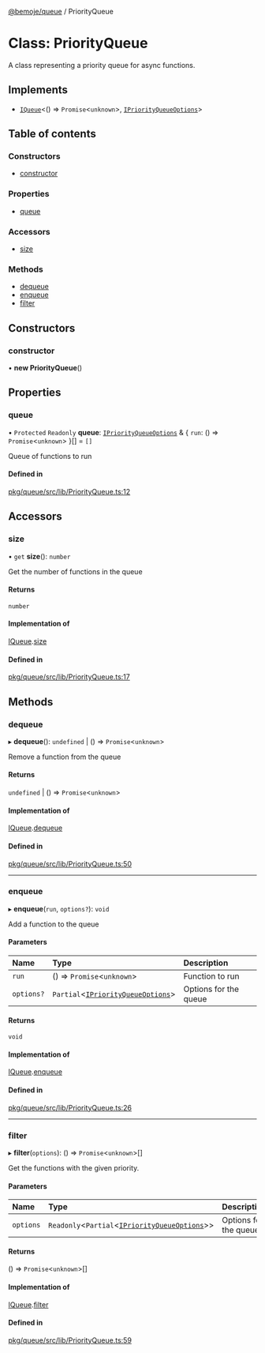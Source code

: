 [@bemoje/queue](https://github.com/bemoje/tsmono/blob/main/pkg/queue/docs/md/index.md) / PriorityQueue

# Class: PriorityQueue

A class representing a priority queue for async functions.

## Implements

- [`IQueue`](https://github.com/bemoje/tsmono/blob/main/pkg/queue/docs/md/interfaces/IQueue.md)<() => `Promise`<`unknown`\>, [`IPriorityQueueOptions`](https://github.com/bemoje/tsmono/blob/main/pkg/queue/docs/md/interfaces/IPriorityQueueOptions.md)\>

## Table of contents

### Constructors

- [constructor](https://github.com/bemoje/tsmono/blob/main/pkg/queue/docs/md/classes/PriorityQueue.md#constructor)

### Properties

- [queue](https://github.com/bemoje/tsmono/blob/main/pkg/queue/docs/md/classes/PriorityQueue.md#queue)

### Accessors

- [size](https://github.com/bemoje/tsmono/blob/main/pkg/queue/docs/md/classes/PriorityQueue.md#size)

### Methods

- [dequeue](https://github.com/bemoje/tsmono/blob/main/pkg/queue/docs/md/classes/PriorityQueue.md#dequeue)
- [enqueue](https://github.com/bemoje/tsmono/blob/main/pkg/queue/docs/md/classes/PriorityQueue.md#enqueue)
- [filter](https://github.com/bemoje/tsmono/blob/main/pkg/queue/docs/md/classes/PriorityQueue.md#filter)

## Constructors

### constructor

• **new PriorityQueue**()

## Properties

### queue

• `Protected` `Readonly` **queue**: [`IPriorityQueueOptions`](https://github.com/bemoje/tsmono/blob/main/pkg/queue/docs/md/interfaces/IPriorityQueueOptions.md) & { `run`: () => `Promise`<`unknown`\>  }[] = `[]`

Queue of functions to run

#### Defined in

[pkg/queue/src/lib/PriorityQueue.ts:12](https://github.com/bemoje/tsmono/blob/ad6c8c6/pkg/queue/src/lib/PriorityQueue.ts#L12)

## Accessors

### size

• `get` **size**(): `number`

Get the number of functions in the queue

#### Returns

`number`

#### Implementation of

[IQueue](https://github.com/bemoje/tsmono/blob/main/pkg/queue/docs/md/interfaces/IQueue.md).[size](https://github.com/bemoje/tsmono/blob/main/pkg/queue/docs/md/interfaces/IQueue.md#size)

#### Defined in

[pkg/queue/src/lib/PriorityQueue.ts:17](https://github.com/bemoje/tsmono/blob/ad6c8c6/pkg/queue/src/lib/PriorityQueue.ts#L17)

## Methods

### dequeue

▸ **dequeue**(): `undefined` \| () => `Promise`<`unknown`\>

Remove a function from the queue

#### Returns

`undefined` \| () => `Promise`<`unknown`\>

#### Implementation of

[IQueue](https://github.com/bemoje/tsmono/blob/main/pkg/queue/docs/md/interfaces/IQueue.md).[dequeue](https://github.com/bemoje/tsmono/blob/main/pkg/queue/docs/md/interfaces/IQueue.md#dequeue)

#### Defined in

[pkg/queue/src/lib/PriorityQueue.ts:50](https://github.com/bemoje/tsmono/blob/ad6c8c6/pkg/queue/src/lib/PriorityQueue.ts#L50)

___

### enqueue

▸ **enqueue**(`run`, `options?`): `void`

Add a function to the queue

#### Parameters

| Name | Type | Description |
| :------ | :------ | :------ |
| `run` | () => `Promise`<`unknown`\> | Function to run |
| `options?` | `Partial`<[`IPriorityQueueOptions`](https://github.com/bemoje/tsmono/blob/main/pkg/queue/docs/md/interfaces/IPriorityQueueOptions.md)\> | Options for the queue |

#### Returns

`void`

#### Implementation of

[IQueue](https://github.com/bemoje/tsmono/blob/main/pkg/queue/docs/md/interfaces/IQueue.md).[enqueue](https://github.com/bemoje/tsmono/blob/main/pkg/queue/docs/md/interfaces/IQueue.md#enqueue)

#### Defined in

[pkg/queue/src/lib/PriorityQueue.ts:26](https://github.com/bemoje/tsmono/blob/ad6c8c6/pkg/queue/src/lib/PriorityQueue.ts#L26)

___

### filter

▸ **filter**(`options`): () => `Promise`<`unknown`\>[]

Get the functions with the given priority.

#### Parameters

| Name | Type | Description |
| :------ | :------ | :------ |
| `options` | `Readonly`<`Partial`<[`IPriorityQueueOptions`](https://github.com/bemoje/tsmono/blob/main/pkg/queue/docs/md/interfaces/IPriorityQueueOptions.md)\>\> | Options for the queue |

#### Returns

() => `Promise`<`unknown`\>[]

#### Implementation of

[IQueue](https://github.com/bemoje/tsmono/blob/main/pkg/queue/docs/md/interfaces/IQueue.md).[filter](https://github.com/bemoje/tsmono/blob/main/pkg/queue/docs/md/interfaces/IQueue.md#filter)

#### Defined in

[pkg/queue/src/lib/PriorityQueue.ts:59](https://github.com/bemoje/tsmono/blob/ad6c8c6/pkg/queue/src/lib/PriorityQueue.ts#L59)
